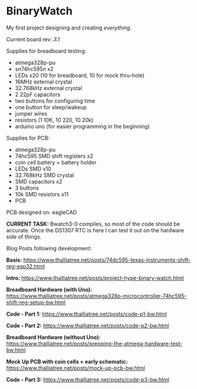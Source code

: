 # BinaryWatch
My first project designing and creating *everything*. 

Current board rev: *3.1*

Supplies for breadboard testing:
  * atmega328p-pu
  * sn74hc595n x2
  * LEDs x20 (10 for breadboard, 10 for mock thru-hole)
  * 16MHz external crystal
  * 32.768kHz external crystal
  * 2 22pF capacitors
  * two buttons for configuring time
  * one button for sleep/wakeup
  * jumper wires
  * resistors (1 10K, 10 220, 10 20k)
  * arduino uno (for easier programming in the beginning)
  
Supplies for PCB:
  * atmega328p-pu
  * 74hc595 SMD shift registers x2
  * coin cell battery + battery holder
  * LEDs SMD x10
  * 32.768kHz SMD crystal
  * SMD capacitors x2
  * 3 buttons
  * 10k SMD resistors x11
  * PCB

PCB designed on: eagleCAD



**CURRENT TASK:** Bwatch3-0 compiles, so most of the code should be accurate. Once the DS1307 RTC is here I can test it out on the hardware side of things.


Blog Posts following development:

**Basis:**   https://www.thalliatree.net/posts/74dc595-texas-instruments-shift-reg-esp32.html

**Intro:**   https://www.thalliatree.net/posts/project-hype-binary-watch.html

**Breadboard Hardware (with Uno):**   https://www.thalliatree.net/posts/atmega328p-microcontroller-74hc595-shift-reg-setup-bw.html

**Code - Part 1:**   https://www.thalliatree.net/posts/code-p1-bw.html

**Code - Part 2:**   https://www.thalliatree.net/posts/code-p2-bw.html

**Breadboard Hardware (without Uno):** https://www.thalliatree.net/posts/prepping-the-atmega-hardware-test-bw.html

**Mock Up PCB with coin cells + early schematic:** https://www.thalliatree.net/posts/mock-up-pcb-bw.html

**Code - Part 3:** https://www.thalliatree.net/posts/code-p3-bw.html
